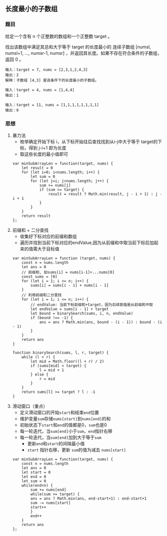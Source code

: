 ## 长度最小的子数组
### 题目
给定一个含有 n 个正整数的数组和一个正整数 target 。

找出该数组中满足其总和大于等于 target 的长度最小的 连续子数组 [numsl, numsl+1, ..., numsr-1, numsr] ，并返回其长度。如果不存在符合条件的子数组，返回 0 。
```
输入：target = 7, nums = [2,3,1,2,4,3]
输出：2
解释：子数组 [4,3] 是该条件下的长度最小的子数组。

输入：target = 4, nums = [1,4,4]
输出：1

输入：target = 11, nums = [1,1,1,1,1,1,1,1]
输出：0
```
### 思想
1. 暴力法
   - 枚举确定开始下标 i，从下标开始往后查找找到从i-j中大于等于 target的下标，得到 j-i+1 即为长度
   - 取这些长度的最小值即可
    ```
    var minSubArrayLen = function(target, nums) {
        let result = 0
        for (let i=0; i<nums.length; i++) {
            let sum = 0
            for (let j=i; j<nums.length; j++) {
                sum += nums[j]
                if (sum >= target) {
                    result = result ? Math.min(result, j - i + 1) : j - i + 1
                }
            }
        }
        return result
    };
    ```
2. 前缀和 + 二分查找
   - 收集好下标对应的前缀和数组
   - 遍历并找到当前下标对应的endValue,因为从前缀和中取当前下标后加起来的值需大于目标值
    ```
    var minSubArrayLen = function (target, nums) {
        const n = nums.length
        let ans = 0
        // 前缀和, 如sums[i] = nums[i-1]+...nums[0]
        const sums = [0]
        for (let i = 1; i <= n; i++) {
            sums[i] = sums[i - 1] + nums[i - 1]
        }
        // 利用前缀和二分查找
        for (let i = 1; i <= n; i++) {
            // endValue: 当前下标前缀和+target，因为后续取值是从前缀和中取
            let endValue = sums[i - 1] + target
            let bound = binarySearch(sums, i, n, endValue)
            if (bound !== -1) {
                ans = ans ? Math.min(ans, bound - (i - 1)) : bound - (i - 1)
            }
        }
        return ans
    }

    function binarySearch(sums, l, r, target) {
        while (l < r) {
            let mid = Math.floor((l + r) / 2)
            if (sums[mid] < target) {
                l = mid + 1
            } else {
                r = mid
            }
        }
        return sums[l] >= target ? l : -1
    }

    ```
3. 滑动窗口（重点）
   - 定义滑动窗口的开始`start`和结束`end`位置
   - 维护变量`sum`存储`nums[start]`到`nums[end]`的和
   - 初始状态下`start`和`end`的值都是0，`sum`也是0
   - 每一轮迭代，当`sum[end]`小于`sum`，`end`指针右移
   - 每一轮迭代，当`sum[end]`加到大于等于`sum`
     - 更新`end`和`start`的间隔最小值
     - `start` 指针右移，更新 `sum`的值为减去 `nums[start]`
    ```
    var minSubArrayLen = function(target, nums) {
        const n = nums.length
        let ans = 0
        let start = 0
        let end = 0
        let sum = 0
        while(end<n) {
            sum += nums[end]
            while(sum >= target) {
            ans = ans ? Math.min(ans, end-start+1) : end-start+1
            sum -= nums[start]
            start++
            }
            end++
        }
        return ans
    };
    ```
## 